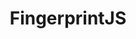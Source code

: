 ---
codehost: https://github.com/https://github.com/fingerprintjs/fingerprintjs
linkedin: https://linkedin.com/company/fingerprintjs
logohandle: fingerprint
sort: fingerprintjs
title: FingerprintJS
twitter: https://x.com/FingerprintJs
website: https://fingerprint.com/
---